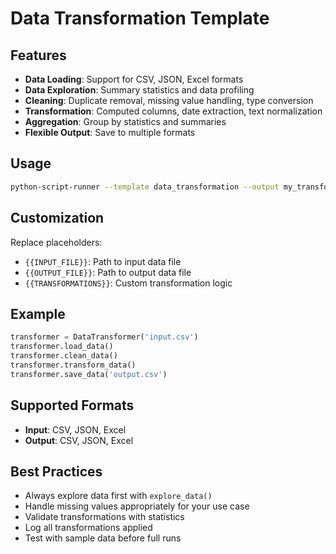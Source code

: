 # Data Transformation Template

## Features

- **Data Loading**: Support for CSV, JSON, Excel formats
- **Data Exploration**: Summary statistics and data profiling
- **Cleaning**: Duplicate removal, missing value handling, type conversion
- **Transformation**: Computed columns, date extraction, text normalization
- **Aggregation**: Group by statistics and summaries
- **Flexible Output**: Save to multiple formats

## Usage

```bash
python-script-runner --template data_transformation --output my_transform.py
```

## Customization

Replace placeholders:

- `{{INPUT_FILE}}`: Path to input data file
- `{{OUTPUT_FILE}}`: Path to output data file
- `{{TRANSFORMATIONS}}`: Custom transformation logic

## Example

```python
transformer = DataTransformer('input.csv')
transformer.load_data()
transformer.clean_data()
transformer.transform_data()
transformer.save_data('output.csv')
```

## Supported Formats

- **Input**: CSV, JSON, Excel
- **Output**: CSV, JSON, Excel

## Best Practices

- Always explore data first with `explore_data()`
- Handle missing values appropriately for your use case
- Validate transformations with statistics
- Log all transformations applied
- Test with sample data before full runs
